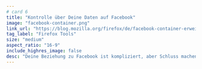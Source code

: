 ```yaml
---
# card 6
title: "Kontrolle über Deine Daten auf Facebook"
image: "facebook-container.png"
link_url: "https://blog.mozilla.org/firefox/de/facebook-container-erweiterung/?utm_source=www.mozilla.org&utm_medium=referral&utm_campaign=homepage-de&utm_content=card"
tag_label: "Firefox Tools"
size: "medium"
aspect_ratio: "16-9"
include_highres_image: false
desc: "Deine Beziehung zu Facebook ist kompliziert, aber Schluss machen willst Du auch nicht? Verstehen wir – und haben da was für Dich!"
---
```

